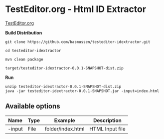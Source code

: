 TestEditor.org - Html ID Extractor
======================

[TestEditor.org](http://testeditor.org/)

**Build Distribution**

```
git clone https://github.com/basmussen/testeditor-idextractor.git
```


```
cd testeditor-idextractor
```

```
mvn clean package
```

```
target/testeditor-idextractor-0.0.1-SNAPSHOT-dist.zip
```

**Run**
```
unzip testeditor-idextractor-0.0.1-SNAPSHOT-dist.zip
java -jar testeditor-idextractor-0.0.1-SNAPSHOT.jar -input=index.html
```


**Available options**
----------------------------------------------------------------------------------------------------
|**Name**               |**Type**               |**Example**                        |**Description**|
|-----------------------|-----------------------|-----------------------------------|-------------|
|-input              |File                   |folder/index.html             |HTML Input file|
